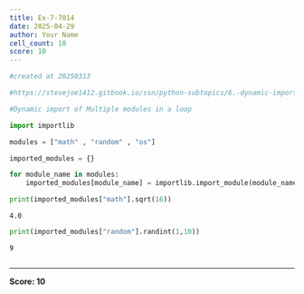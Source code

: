 ```yaml
---
title: Ex-7-7014
date: 2025-04-29
author: Your Name
cell_count: 10
score: 10
---
```


```python
#created at 20250313
```


```python
#https://stevejoe1412.gitbook.io/ssn/python-subtopics/6.-dynamic-imports
```


```python
#Dynamic import of Multiple modules in a loop
```


```python
import importlib
```


```python
modules = ["math" , "random" , "os"]

```


```python
imported_modules = {}
```


```python
for module_name in modules:
    imported_modules[module_name] = importlib.import_module(module_name)
```


```python
print(imported_modules["math"].sqrt(16))
```

    4.0



```python
print(imported_modules["random"].randint(1,10))
```

    9



```python

```


---
**Score: 10**